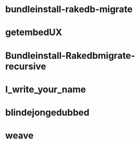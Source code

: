# bundleinstall-rakedb-migrate
# getembedUX
# Bundleinstall-Rakedbmigrate-recursive
# I_write_your_name
# blindejongedubbed
# weave

